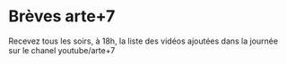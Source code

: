 # Brèves arte+7

Recevez tous les soirs, à 18h, la liste des vidéos ajoutées dans la journée sur le chanel youtube/arte+7

